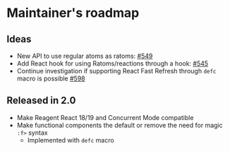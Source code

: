 # Maintainer's roadmap

## Ideas

- New API to use regular atoms as ratoms: [#549](https://github.com/reagent-project/reagent/issues/546)
- Add React hook for using Ratoms/reactions through a hook: [#545](https://github.com/reagent-project/reagent/issues/545)
- Continue investigation if supporting React Fast Refresh through `defc` macro is possible
  [#598](https://github.com/reagent-project/reagent/pull/598)

## Released in 2.0

- Make Reagent React 18/19 and Concurrent Mode compatible
- Make functional components the default or remove the need for magic `:f>` syntax
    - Implemented with `defc` macro
